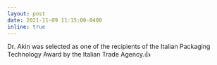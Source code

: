 ```yaml
---
layout: post
date: 2021-11-09 11:15:00-0400
inline: true
---
```


Dr. Akin was selected as one of the recipients of the Italian Packaging Technology Award by the Italian Trade Agency.&#x1F44D;
